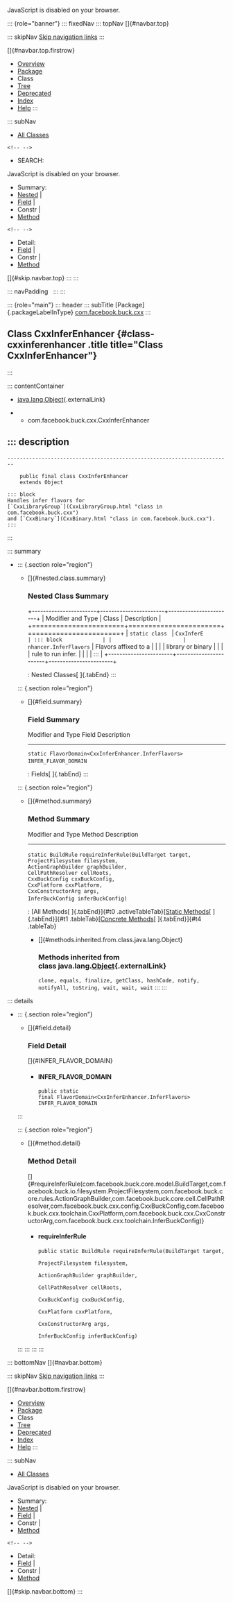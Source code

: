 <div>

JavaScript is disabled on your browser.

</div>

::: {role="banner"}
::: fixedNav
::: topNav
[]{#navbar.top}

::: skipNav
[Skip navigation links](#skip.navbar.top "Skip navigation links")
:::

[]{#navbar.top.firstrow}

-   [Overview](../../../../index.html)
-   [Package](package-summary.html)
-   Class
-   [Tree](package-tree.html)
-   [Deprecated](../../../../deprecated-list.html)
-   [Index](../../../../index-all.html)
-   [Help](../../../../help-doc.html)
:::

::: subNav
-   [All Classes](../../../../allclasses.html)

```{=html}
<!-- -->
```
-   SEARCH:

<div>

<div>

JavaScript is disabled on your browser.

</div>

</div>

<div>

-   Summary: 
-   [Nested](#nested.class.summary) \| 
-   [Field](#field.summary) \| 
-   Constr \| 
-   [Method](#method.summary)

```{=html}
<!-- -->
```
-   Detail: 
-   [Field](#field.detail) \| 
-   Constr \| 
-   [Method](#method.detail)

</div>

[]{#skip.navbar.top}
:::
:::

::: navPadding
 
:::
:::

::: {role="main"}
::: header
::: subTitle
[Package]{.packageLabelInType} [com.facebook.buck.cxx](package-summary.html)
:::

## Class CxxInferEnhancer {#class-cxxinferenhancer .title title="Class CxxInferEnhancer"}
:::

::: contentContainer
-   [java.lang.Object](http://docs.oracle.com/javase/7/docs/api/java/lang/Object.html?is-external=true "class or interface in java.lang"){.externalLink}

-   -   com.facebook.buck.cxx.CxxInferEnhancer

::: description
-   

    ------------------------------------------------------------------------

        public final class CxxInferEnhancer
        extends Object

    ::: block
    Handles infer flavors for
    [`CxxLibraryGroup`](CxxLibraryGroup.html "class in com.facebook.buck.cxx")
    and [`CxxBinary`](CxxBinary.html "class in com.facebook.buck.cxx").
    :::
:::

::: summary
-   ::: {.section role="region"}
    -   []{#nested.class.summary}

        ### Nested Class Summary

        +-----------------------+-----------------------+-----------------------+
        | Modifier and Type     | Class                 | Description           |
        +=======================+=======================+=======================+
        | `static class `       | `CxxInferE            | ::: block             |
        |                       | nhancer.InferFlavors` | Flavors affixed to a  |
        |                       |                       | library or binary     |
        |                       |                       | rule to run infer.    |
        |                       |                       | :::                   |
        +-----------------------+-----------------------+-----------------------+

        : Nested Classes[ ]{.tabEnd}
    :::

    ::: {.section role="region"}
    -   []{#field.summary}

        ### Field Summary

          Modifier and Type                                      Field                   Description
          ------------------------------------------------------ ----------------------- -------------
          `static FlavorDomain<CxxInferEnhancer.InferFlavors>`   `INFER_FLAVOR_DOMAIN`    

          : Fields[ ]{.tabEnd}
    :::

    ::: {.section role="region"}
    -   []{#method.summary}

        ### Method Summary

          Modifier and Type    Method                                                                                                                                                                                                                                                                                                                                                             Description
          -------------------- ------------------------------------------------------------------------------------------------------------------------------------------------------------------------------------------------------------------------------------------------------------------------------------------------------------------------------------------------------------------ -------------
          `static BuildRule`   `requireInferRule​(BuildTarget target,                 ProjectFilesystem filesystem,                 ActionGraphBuilder graphBuilder,                 CellPathResolver cellRoots,                 CxxBuckConfig cxxBuckConfig,                 CxxPlatform cxxPlatform,                 CxxConstructorArg args,                 InferBuckConfig inferBuckConfig)`    

          : [All Methods[ ]{.tabEnd}]{#t0 .activeTableTab}[[Static
          Methods](javascript:show(1);)[ ]{.tabEnd}]{#t1
          .tableTab}[[Concrete
          Methods](javascript:show(8);)[ ]{.tabEnd}]{#t4 .tableTab}

        -   []{#methods.inherited.from.class.java.lang.Object}

            ### Methods inherited from class java.lang.[Object](http://docs.oracle.com/javase/7/docs/api/java/lang/Object.html?is-external=true "class or interface in java.lang"){.externalLink}

            `clone, equals, finalize, getClass, hashCode, notify, notifyAll, toString, wait, wait, wait`
    :::
:::

::: details
-   ::: {.section role="region"}
    -   []{#field.detail}

        ### Field Detail

        []{#INFER_FLAVOR_DOMAIN}

        -   #### INFER_FLAVOR_DOMAIN

                public static final FlavorDomain<CxxInferEnhancer.InferFlavors> INFER_FLAVOR_DOMAIN
    :::

    ::: {.section role="region"}
    -   []{#method.detail}

        ### Method Detail

        []{#requireInferRule(com.facebook.buck.core.model.BuildTarget,com.facebook.buck.io.filesystem.ProjectFilesystem,com.facebook.buck.core.rules.ActionGraphBuilder,com.facebook.buck.core.cell.CellPathResolver,com.facebook.buck.cxx.config.CxxBuckConfig,com.facebook.buck.cxx.toolchain.CxxPlatform,com.facebook.buck.cxx.CxxConstructorArg,com.facebook.buck.cxx.toolchain.InferBuckConfig)}

        -   #### requireInferRule

            ``` methodSignature
            public static BuildRule requireInferRule​(BuildTarget target,
                                                     ProjectFilesystem filesystem,
                                                     ActionGraphBuilder graphBuilder,
                                                     CellPathResolver cellRoots,
                                                     CxxBuckConfig cxxBuckConfig,
                                                     CxxPlatform cxxPlatform,
                                                     CxxConstructorArg args,
                                                     InferBuckConfig inferBuckConfig)
            ```
    :::
:::
:::
:::

::: bottomNav
[]{#navbar.bottom}

::: skipNav
[Skip navigation links](#skip.navbar.bottom "Skip navigation links")
:::

[]{#navbar.bottom.firstrow}

-   [Overview](../../../../index.html)
-   [Package](package-summary.html)
-   Class
-   [Tree](package-tree.html)
-   [Deprecated](../../../../deprecated-list.html)
-   [Index](../../../../index-all.html)
-   [Help](../../../../help-doc.html)
:::

::: subNav
-   [All Classes](../../../../allclasses.html)

<div>

<div>

JavaScript is disabled on your browser.

</div>

</div>

<div>

-   Summary: 
-   [Nested](#nested.class.summary) \| 
-   [Field](#field.summary) \| 
-   Constr \| 
-   [Method](#method.summary)

```{=html}
<!-- -->
```
-   Detail: 
-   [Field](#field.detail) \| 
-   Constr \| 
-   [Method](#method.detail)

</div>

[]{#skip.navbar.bottom}
:::
